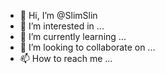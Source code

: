 - 👋 Hi, I’m @SlimSlin
- 👀 I’m interested in ...
- 🌱 I’m currently learning ...
- 💞️ I’m looking to collaborate on ...
- 📫 How to reach me ...

<!---
SlimSlin/SlimSlin is a ✨ special ✨ repository because its `README.md` (this file) appears on your GitHub profile.
You can click the Preview link to take a look at your changes.
--->
